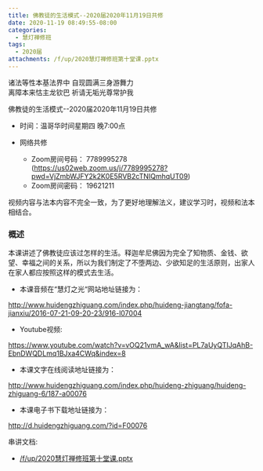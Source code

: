 ```yaml
---
title: 佛教徒的⽣活模式--2020届2020年11月19日共修
date: 2020-11-19 08:49:55-08:00
categories:
  - 慧灯禅修班
tags:
  - 2020届
attachments: /f/up/2020慧灯禅修班第十堂课.pptx
---
```

诸法等性本基法界中 自现圆满三身游舞力  
离障本来怙主龙钦巴 祈请无垢光尊常护我  

佛教徒的⽣活模式--2020届2020年11月19日共修

* 时间：温哥华时间星期四 晚7:00点

* 网络共修
  * Zoom房间号码： 7789995278 (<https://us02web.zoom.us/j/7789995278?pwd=VjZmbWJFY2k2K0E5RVB2cTNIQmhqUT09>)
  * Zoom房间密码： 19621211

视频内容与法本内容不完全⼀致，为了更好地理解法义，建议学习时，视频和法本相结合。

### 概述

本课讲述了佛教徒应该过怎样的⽣活。释迦牟尼佛因为完全了知物质、⾦钱、欲望、幸福之间的关系，所以为我们制定了不堕两边、少欲知⾜的⽣活原则，出家⼈在家⼈都应按照这样的模式去⽣活。

- 本课⾳频在“慧灯之光“⽹站地址链接为：

<http://www.huidengzhiguang.com/index.php/huideng-jiangtang/fofa-jianxiu/2016-07-21-09-20-23/916-l07004>

- Youtube视频:

<https://www.youtube.com/watch?v=vOQ21vmA_wA&list=PL7aUyQTIJqAhB-EbnDWQDLmq1BJxa4CWq&index=8>

- 本课⽂字在线阅读地址链接为：

<http://www.huidengzhiguang.com/index.php/huideng-zhiguang/huideng-zhiguang-6/187-a00076>

- 本课电⼦书下载地址链接为：

<http://d.huidengzhiguang.com/?id=F00076>

串讲文档:
* [/f/up/2020慧灯禅修班第十堂课.pptx](https://s3.ca-central-1.wasabisys.com/hddata/f.huidengchanxiu.net/hdv/f/up/2020慧灯禅修班第十堂课.pptx)
